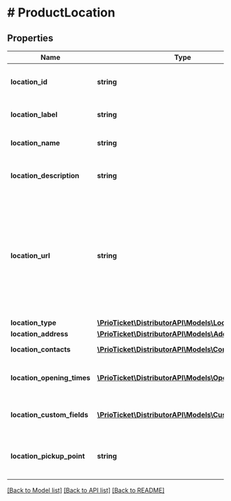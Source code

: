 # # ProductLocation

## Properties

Name | Type | Description | Notes
------------ | ------------- | ------------- | -------------
**location_id** | **string** | Unique identifier of this location. | [readonly]
**location_label** | **string** | The label for this location. | [optional]
**location_name** | **string** | Returns location name. |
**location_description** | **string** | Optional description of the location. | [optional]
**location_url** | **string** | The location URL.  Can contain additional information about the location, or for example, show a link to an online video-conference. | [optional]
**location_type** | [**\PrioTicket\DistributorAPI\Models\LocationType**](LocationType.md) |  |
**location_address** | [**\PrioTicket\DistributorAPI\Models\AddressModel**](AddressModel.md) |  | [optional]
**location_contacts** | [**\PrioTicket\DistributorAPI\Models\ContactDetails[]**](ContactDetails.md) | Location contacts. | [optional]
**location_opening_times** | [**\PrioTicket\DistributorAPI\Models\OpeningTimes[]**](OpeningTimes.md) | Opening times of this location. | [optional]
**location_custom_fields** | [**\PrioTicket\DistributorAPI\Models\CustomField[]**](CustomField.md) | Freeform entry of any key-value pair. | [optional]
**location_pickup_point** | **string** | Whether this location is a pickup point. | [default to 'false']

[[Back to Model list]](../../README.md#models) [[Back to API list]](../../README.md#endpoints) [[Back to README]](../../README.md)
